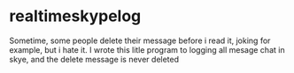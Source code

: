 realtimeskypelog
================

Sometime, some people delete their message before i read it, joking for example, but i hate it. I wrote this litle program to logging all mesage chat in skye, and the delete message is never deleted
